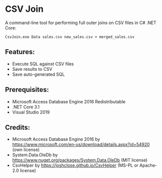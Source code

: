 # CSV Join
A command-line tool for performing full outer joins on CSV files in C# .NET Core:
```
CsvJoin.exe Data sales.csv new_sales.csv > merged_sales.csv
```

## Features:
- Execute SQL against CSV files
- Save results to CSV
- Save auto-generated SQL

## Prerequisites:
- Microsoft Access Database Engine 2016 Redistributable
- .NET Core 3.1
- Visual Studio 2019

## Credits:
- Microsoft Access Database Engine 2016 by https://www.microsoft.com/en-us/download/details.aspx?id=54920 (own license)
- System.Data.OleDb by https://www.nuget.org/packages/System.Data.OleDb (MIT license)
- CsvHelper by https://joshclose.github.io/CsvHelper (MS-PL or Apache-2.0 license)
